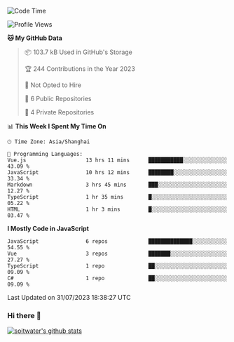 <!--START_SECTION:waka-->
![Code Time](http://img.shields.io/badge/Code%20Time-2%2C323%20hrs%209%20mins-blue)

![Profile Views](http://img.shields.io/badge/Profile%20Views-0-blue)

**🐱 My GitHub Data** 

> 📦 103.7 kB Used in GitHub's Storage 
 > 
> 🏆 244 Contributions in the Year 2023
 > 
> 🚫 Not Opted to Hire
 > 
> 📜 6 Public Repositories 
 > 
> 🔑 4 Private Repositories 
 > 
📊 **This Week I Spent My Time On** 

```text
🕑︎ Time Zone: Asia/Shanghai

💬 Programming Languages: 
Vue.js                   13 hrs 11 mins      ███████████░░░░░░░░░░░░░░   43.09 % 
JavaScript               10 hrs 12 mins      ████████░░░░░░░░░░░░░░░░░   33.34 % 
Markdown                 3 hrs 45 mins       ███░░░░░░░░░░░░░░░░░░░░░░   12.27 % 
TypeScript               1 hr 35 mins        █░░░░░░░░░░░░░░░░░░░░░░░░   05.22 % 
HTML                     1 hr 3 mins         █░░░░░░░░░░░░░░░░░░░░░░░░   03.47 % 
```

**I Mostly Code in JavaScript** 

```text
JavaScript               6 repos             ██████████████░░░░░░░░░░░   54.55 % 
Vue                      3 repos             ███████░░░░░░░░░░░░░░░░░░   27.27 % 
TypeScript               1 repo              ██░░░░░░░░░░░░░░░░░░░░░░░   09.09 % 
C#                       1 repo              ██░░░░░░░░░░░░░░░░░░░░░░░   09.09 % 
```




 Last Updated on 31/07/2023 18:38:27 UTC
<!--END_SECTION:waka-->

### Hi there 👋
[![soitwater's github stats](https://github-readme-stats.vercel.app/api?username=soitwater)](https://github.com/soitwater/github-readme-stats)
